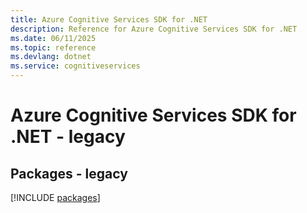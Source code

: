 ```yaml
---
title: Azure Cognitive Services SDK for .NET
description: Reference for Azure Cognitive Services SDK for .NET
ms.date: 06/11/2025
ms.topic: reference
ms.devlang: dotnet
ms.service: cognitiveservices
---
```

# Azure Cognitive Services SDK for .NET - legacy
## Packages - legacy
[!INCLUDE [packages](cognitive-services-index.md)]